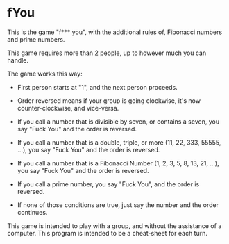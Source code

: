 # fYou
This is the game "f*** you", with the additional rules of, Fibonacci numbers and prime numbers.

This game requires more than 2 people, up to however much you can handle.

The game works this way:

  - First person starts at "1", and the next person proceeds.

  - Order reversed means if your group is going clockwise, it's now counter-clockwise, and vice-versa.

  - If you call a number that is divisible by seven, or contains a seven, you say "Fuck You" and the order is reversed.

  - If you call a number that is a double, triple, or more (11, 22, 333, 55555, ...), you say "Fuck You" and the order
    is reversed.

  - If you call a number that is a Fibonacci Number (1, 2, 3, 5, 8, 13, 21, ...), you say "Fuck You" and the order
    is reversed.

  - If you call a prime number, you say "Fuck You", and the order is reversed.

  - If none of those conditions are true, just say the number and the order continues.

This game is intended to play with a group, and without the assistance of a computer. This program is intended to
be a cheat-sheet for each turn.
